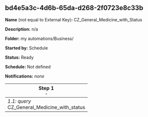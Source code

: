 ## bd4e5a3c-4d6b-65da-d268-2f0723e8c33b

**Name** (not equal to External Key)**:** CZ_General_Medicine_with_Status

**Description:** n/a

**Folder:** my automations/Business/

**Started by:** Schedule

**Status:** Ready

**Schedule:** Not defined

**Notifications:** _none_


| Step 1<br>_<small>-</small>_ |
| --- |
| _1.1: query_<br>CZ_General_Medicine_with_status |
